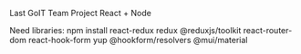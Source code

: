 Last GoIT Team Project React + Node

Need libraries:
npm install react-redux redux @reduxjs/toolkit react-router-dom react-hook-form yup @hookform/resolvers @mui/material